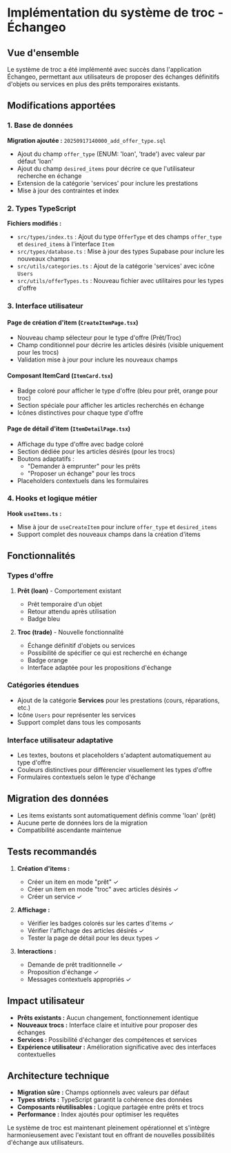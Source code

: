 # Implémentation du système de troc - Échangeo

## Vue d'ensemble

Le système de troc a été implémenté avec succès dans l'application Échangeo, permettant aux utilisateurs de proposer des échanges définitifs d'objets ou services en plus des prêts temporaires existants.

## Modifications apportées

### 1. Base de données

**Migration ajoutée :** `20250917140000_add_offer_type.sql`

- Ajout du champ `offer_type` (ENUM: 'loan', 'trade') avec valeur par défaut 'loan'
- Ajout du champ `desired_items` pour décrire ce que l'utilisateur recherche en échange
- Extension de la catégorie 'services' pour inclure les prestations
- Mise à jour des contraintes et index

### 2. Types TypeScript

**Fichiers modifiés :**
- `src/types/index.ts` : Ajout du type `OfferType` et des champs `offer_type` et `desired_items` à l'interface `Item`
- `src/types/database.ts` : Mise à jour des types Supabase pour inclure les nouveaux champs
- `src/utils/categories.ts` : Ajout de la catégorie 'services' avec icône `Users`
- `src/utils/offerTypes.ts` : Nouveau fichier avec utilitaires pour les types d'offre

### 3. Interface utilisateur

#### Page de création d'item (`CreateItemPage.tsx`)
- Nouveau champ sélecteur pour le type d'offre (Prêt/Troc)
- Champ conditionnel pour décrire les articles désirés (visible uniquement pour les trocs)
- Validation mise à jour pour inclure les nouveaux champs

#### Composant ItemCard (`ItemCard.tsx`)
- Badge coloré pour afficher le type d'offre (bleu pour prêt, orange pour troc)
- Section spéciale pour afficher les articles recherchés en échange
- Icônes distinctives pour chaque type d'offre

#### Page de détail d'item (`ItemDetailPage.tsx`)
- Affichage du type d'offre avec badge coloré
- Section dédiée pour les articles désirés (pour les trocs)
- Boutons adaptatifs :
  - "Demander à emprunter" pour les prêts
  - "Proposer un échange" pour les trocs
- Placeholders contextuels dans les formulaires

### 4. Hooks et logique métier

**Hook `useItems.ts` :**
- Mise à jour de `useCreateItem` pour inclure `offer_type` et `desired_items`
- Support complet des nouveaux champs dans la création d'items

## Fonctionnalités

### Types d'offre

1. **Prêt (loan)** - Comportement existant
   - Prêt temporaire d'un objet
   - Retour attendu après utilisation
   - Badge bleu

2. **Troc (trade)** - Nouvelle fonctionnalité
   - Échange définitif d'objets ou services
   - Possibilité de spécifier ce qui est recherché en échange
   - Badge orange
   - Interface adaptée pour les propositions d'échange

### Catégories étendues

- Ajout de la catégorie **Services** pour les prestations (cours, réparations, etc.)
- Icône `Users` pour représenter les services
- Support complet dans tous les composants

### Interface utilisateur adaptative

- Les textes, boutons et placeholders s'adaptent automatiquement au type d'offre
- Couleurs distinctives pour différencier visuellement les types d'offre
- Formulaires contextuels selon le type d'échange

## Migration des données

- Les items existants sont automatiquement définis comme 'loan' (prêt)
- Aucune perte de données lors de la migration
- Compatibilité ascendante maintenue

## Tests recommandés

1. **Création d'items :**
   - Créer un item en mode "prêt" ✓
   - Créer un item en mode "troc" avec articles désirés ✓
   - Créer un service ✓

2. **Affichage :**
   - Vérifier les badges colorés sur les cartes d'items ✓
   - Vérifier l'affichage des articles désirés ✓
   - Tester la page de détail pour les deux types ✓

3. **Interactions :**
   - Demande de prêt traditionnelle ✓
   - Proposition d'échange ✓
   - Messages contextuels appropriés ✓

## Impact utilisateur

- **Prêts existants :** Aucun changement, fonctionnement identique
- **Nouveaux trocs :** Interface claire et intuitive pour proposer des échanges
- **Services :** Possibilité d'échanger des compétences et services
- **Expérience utilisateur :** Amélioration significative avec des interfaces contextuelles

## Architecture technique

- **Migration sûre :** Champs optionnels avec valeurs par défaut
- **Types stricts :** TypeScript garantit la cohérence des données
- **Composants réutilisables :** Logique partagée entre prêts et trocs
- **Performance :** Index ajoutés pour optimiser les requêtes

Le système de troc est maintenant pleinement opérationnel et s'intègre harmonieusement avec l'existant tout en offrant de nouvelles possibilités d'échange aux utilisateurs.
